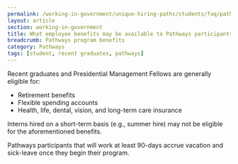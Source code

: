 ```yaml
---
permalink: /working-in-government/unique-hiring-paths/students/faq/pathways-program-benefits/
layout: article
section: working-in-government
title: What employee benefits may be available to Pathways participants?
breadcrumb: Pathways program benefits
category: Pathways
tags: [student, recent graduates, pathways]
---
```


Recent graduates and Presidential Management Fellows are generally eligible for:

* Retirement benefits
* Flexible spending accounts
* Health, life, dental, vision, and long-term care insurance

Interns hired on a short-term basis (e.g., summer hire) may not be eligible for the aforementioned benefits.

Pathways participants that will work at least 90-days accrue vacation and sick-leave once they begin their program.
